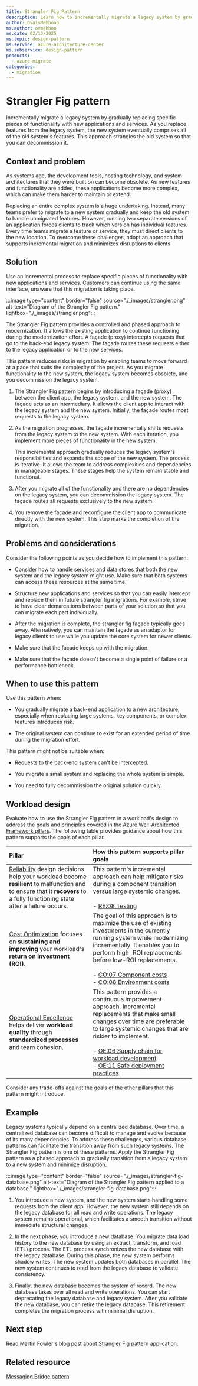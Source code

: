 ```yaml
---
title: Strangler Fig Pattern
description: Learn how to incrementally migrate a legacy system by gradually replacing specific pieces of functionality with new applications and services.
author: OvaisMehboob
ms.author: ovmehboo
ms.date: 02/13/2025
ms.topic: design-pattern
ms.service: azure-architecture-center
ms.subservice: design-pattern
products:
  - azure-migrate
categories:
  - migration
---
```


# Strangler Fig pattern

Incrementally migrate a legacy system by gradually replacing specific pieces of functionality with new applications and services. As you replace features from the legacy system, the new system eventually comprises all of the old system's features. This approach strangles the old system so that you can decommission it.

## Context and problem

As systems age, the development tools, hosting technology, and system architectures that they were built on can become obsolete. As new features and functionality are added, these applications become more complex, which can make them harder to maintain or extend.

Replacing an entire complex system is a huge undertaking. Instead, many teams prefer to migrate to a new system gradually and keep the old system to handle unmigrated features. However, running two separate versions of an application forces clients to track which version has individual features. Every time teams migrate a feature or service, they must direct clients to the new location. To overcome these challenges, adopt an approach that supports incremental migration and minimizes disruptions to clients.

## Solution

Use an incremental process to replace specific pieces of functionality with new applications and services. Customers can continue using the same interface, unaware that this migration is taking place.

:::image type="content" border="false" source="./_images/strangler.png" alt-text="Diagram of the Strangler Fig pattern." lightbox="./_images/strangler.png":::

The Strangler Fig pattern provides a controlled and phased approach to modernization. It allows the existing application to continue functioning during the modernization effort. A façade (proxy) intercepts requests that go to the back-end legacy system. The façade routes these requests either to the legacy application or to the new services. 

This pattern reduces risks in migration by enabling teams to move forward at a pace that suits the complexity of the project. As you migrate functionality to the new system, the legacy system becomes obsolete, and you decommission the legacy system.

1. The Strangler Fig pattern begins by introducing a façade (proxy) between the client app, the legacy system, and the new system. The façade acts as an intermediary. It allows the client app to interact with the legacy system and the new system. Initially, the façade routes most requests to the legacy system.

1. As the migration progresses, the façade incrementally shifts requests from the legacy system to the new system. With each iteration, you implement more pieces of functionality in the new system. 

   This incremental approach gradually reduces the legacy system's responsibilities and expands the scope of the new system. The process is iterative. It allows the team to address complexities and dependencies in manageable stages. These stages help the system remain stable and functional.

1. After you migrate all of the functionality and there are no dependencies on the legacy system, you can decommission the legacy system. The façade routes all requests exclusively to the new system.

1. You remove the façade and reconfigure the client app to communicate directly with the new system. This step marks the completion of the migration.

## Problems and considerations

Consider the following points as you decide how to implement this pattern:

- Consider how to handle services and data stores that both the new system and the legacy system might use. Make sure that both systems can access these resources at the same time.

- Structure new applications and services so that you can easily intercept and replace them in future strangler fig migrations. For example, strive to have clear demarcations between parts of your solution so that you can migrate each part individually.

- After the migration is complete, the strangler fig façade typically goes away. Alternatively, you can maintain the façade as an adaptor for legacy clients to use while you update the core system for newer clients.

- Make sure that the façade keeps up with the migration.

- Make sure that the façade doesn't become a single point of failure or a performance bottleneck.

## When to use this pattern

Use this pattern when:

- You gradually migrate a back-end application to a new architecture, especially when replacing large systems, key components, or complex features introduces risk.

- The original system can continue to exist for an extended period of time during the migration effort.

This pattern might not be suitable when:

- Requests to the back-end system can't be intercepted.

- You migrate a small system and replacing the whole system is simple.

- You need to fully decommission the original solution quickly.

## Workload design

Evaluate how to use the Strangler Fig pattern in a workload's design to address the goals and principles covered in the [Azure Well-Architected Framework pillars](/azure/well-architected/pillars). The following table provides guidance about how this pattern supports the goals of each pillar.

| Pillar | How this pattern supports pillar goals |
|:---|:---|
| [Reliability](/azure/well-architected/reliability/checklist) design decisions help your workload become **resilient** to malfunction and to ensure that it **recovers** to a fully functioning state after a failure occurs. | This pattern's incremental approach can help mitigate risks during a component transition versus large systemic changes.<br/><br/> - [RE:08 Testing](/azure/well-architected/reliability/testing-strategy) |
| [Cost Optimization](/azure/well-architected/cost-optimization/checklist) focuses on **sustaining and improving** your workload's **return on investment (ROI)**. | The goal of this approach is to maximize the use of existing investments in the currently running system while modernizing incrementally. It enables you to perform high-ROI replacements before low-ROI replacements.<br/><br/> - [CO:07 Component costs](/azure/well-architected/cost-optimization/optimize-component-costs)<br/> - [CO:08 Environment costs](/azure/well-architected/cost-optimization/optimize-environment-costs) |
| [Operational Excellence](/azure/well-architected/operational-excellence/checklist) helps deliver **workload quality** through **standardized processes** and team cohesion. | This pattern provides a continuous improvement approach. Incremental replacements that make small changes over time are preferable to large systemic changes that are riskier to implement.<br/><br/> - [OE:06 Supply chain for workload development](/azure/well-architected/operational-excellence/workload-supply-chain)<br/> - [OE:11 Safe deployment practices](/azure/well-architected/operational-excellence/safe-deployments) |

Consider any trade-offs against the goals of the other pillars that this pattern might introduce.

## Example

Legacy systems typically depend on a centralized database. Over time, a centralized database can become difficult to manage and evolve because of its many dependencies. To address these challenges, various database patterns can facilitate the transition away from such legacy systems. The Strangler Fig pattern is one of these patterns. Apply the Strangler Fig pattern as a phased approach to gradually transition from a legacy system to a new system and minimize disruption.

:::image type="content" border="false" source="./_images/strangler-fig-database.png" alt-text="Diagram of the Strangler Fig pattern applied to a database." lightbox="./_images/strangler-fig-database.png":::

1. You introduce a new system, and the new system starts handling some requests from the client app. However, the new system still depends on the legacy database for all read and write operations. The legacy system remains operational, which facilitates a smooth transition without immediate structural changes.

1. In the next phase, you introduce a new database. You migrate data load history to the new database by using an extract, transform, and load (ETL) process. The ETL process synchronizes the new database with the legacy database. During this phase, the new system performs shadow writes. The new system updates both databases in parallel. The new system continues to read from the legacy database to validate consistency.

1. Finally, the new database becomes the system of record. The new database takes over all read and write operations. You can start deprecating the legacy database and legacy system. After you validate the new database, you can retire the legacy database. This retirement completes the migration process with minimal disruption.

## Next step

Read Martin Fowler's blog post about [Strangler Fig pattern application](https://martinfowler.com/bliki/StranglerFigApplication.html).

## Related resource

[Messaging Bridge pattern](./messaging-bridge.yml)
